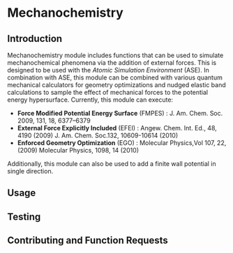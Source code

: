 # Mechanochemistry

## Introduction
Mechanochemistry module includes functions that can be used to simulate mechanochemical phenomena via the addition of external forces.
This is designed to be used with the *Atomic Simulation Environment* (ASE). In combination with ASE, this module can be combined with various quantum mechanical calculators for geometry optimizations and nudged elastic band calculations to sample the effect of mechanical forces to the potential energy hypersurface. Currently, this module can execute:

* **Force Modified Potential Energy Surface** (FMPES) : J. Am. Chem. Soc. 2009, 131, 18, 6377–6379
* **External Force Explicitly Included** (EFEI) : Angew. Chem. Int. Ed., 48, 4190 (2009)
		                          J. Am. Chem. Soc.132, 10609-10614 (2010)
* **Enforced Geometry Optimization** (EGO) :   Molecular Physics,Vol 107, 22, (2009)
		                          Molecular Physics, 1098, 14 (2010)  
					  
Additionally, this module can also be used to add a finite wall potential in single direction.


## Usage

## Testing

## Contributing and Function Requests
